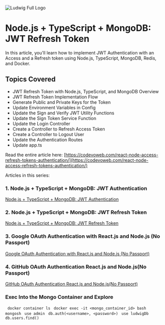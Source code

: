 ![Ludwig Full Logo](https://github.com/mydungeon/voltron/blob/main/frontend/public/assets/logos/full-logo.svg)

# Node.js + TypeScript + MongoDB: JWT Refresh Token

In this article, you'll learn how to implement JWT Authentication with an Access and a Refresh token using Node.js, TypeScript, MongoDB, Redis, and Docker.

## Topics Covered

- JWT Refresh Token with Node.js, TypeScript, and MongoDB Overview
- JWT Refresh Token Implementation Flow
- Generate Public and Private Keys for the Token
- Update Environment Variables in Config
- Update the Sign and Verify JWT Utility Functions
- Update the Sign Token Service Function
- Update the Login Controller
- Create a Controller to Refresh Access Token
- Create a Controller to Logout User
- Update the Authentication Routes
- Update app.ts

Read the entire article here: [https://codevoweb.com/react-node-access-refresh-tokens-authentication/](https://codevoweb.com/react-node-access-refresh-tokens-authentication/)

Articles in this series:

### 1. Node.js + TypeScript + MongoDB: JWT Authentication

[Node.js + TypeScript + MongoDB: JWT Authentication](https://codevoweb.com/node-typescript-mongodb-jwt-authentication)

### 2. Node.js + TypeScript + MongoDB: JWT Refresh Token

[Node.js + TypeScript + MongoDB: JWT Refresh Token](https://codevoweb.com/react-node-access-refresh-tokens-authentication)

### 3. Google OAuth Authentication with React.js and Node.js (No Passport)

[Google OAuth Authentication with React.js and Node.js (No Passport)](https://codevoweb.com/react-node-access-refresh-tokens-authentication)

### 4. GitHub OAuth Authentication React.js and Node.js(No Passport)

[GitHub OAuth Authentication React.js and Node.js(No Passport)](https://codevoweb.com/github-oauth-authentication-react-and-node)

### Exec Into the Mongo Container and Explore

` docker container ls`
` docker exec -it <mongo_container_id> bash`
` mongosh`
` use admin`
` db.auth(<username>, <password>)`
` use ludwigDb`
` db.users.find()`
